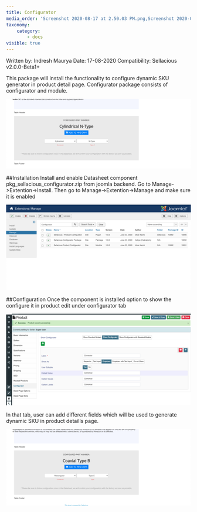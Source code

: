 ```yaml
---
title: Configurator
media_order: 'Screenshot 2020-08-17 at 2.50.03 PM.png,Screenshot 2020-08-17 at 2.51.21 PM.png,Screenshot 2020-08-17 at 3.05.56 PM.png'
taxonomy:
    category:
        - docs
visible: true
---
```


Written by: Indresh Maurya
Date: 17-08-2020
Compatibility: Sellacious v2.0.0-Beta1+

This package will install the functionality to configure dynamic SKU generator in product detail page. Configurator package consists of configurator and module.

![](Screenshot%202020-08-17%20at%202.51.21%20PM.png)

##Installation
Install and enable Datasheet component pkg_sellacious_configurator.zip from joomla backend. Go to Manage->Extention->Install.
Then go to Manage->Extention->Manage and make sure it is enabled

![](Screenshot%202020-08-17%20at%202.50.03%20PM.png)

##Configuration
Once the component is installed option to show the configure it in product edit under configurator tab

![](Screenshot%202020-08-17%20at%203.05.56%20PM.png)

In that tab, user can add different fields which will be used to generate dynamic SKU in product detaills page.

![](Screenshot%202020-08-17%20at%203.51.01%20PM.png)